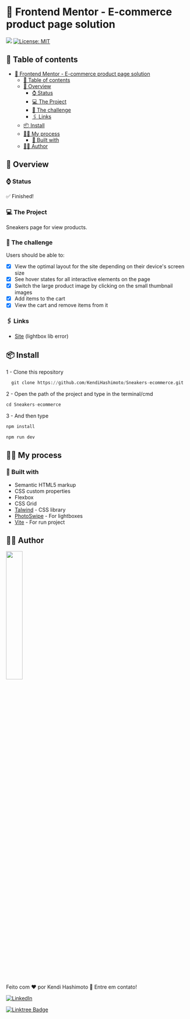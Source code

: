# 👟 Frontend Mentor - E-commerce product page solution

![](https://github.com/KendiHashimoto/Sneakers-ecommerce/blob/main/Peek%202022-12-26%2018-01.gif)
[![License: MIT](https://img.shields.io/badge/License-MIT-yellow.svg)](https://opensource.org/licenses/MIT)

## 📝 Table of contents 

- [👟 Frontend Mentor - E-commerce product page solution](#-frontend-mentor---e-commerce-product-page-solution)
  - [📝 Table of contents](#-table-of-contents)
  - [👀 Overview](#-overview)
    - [⌚️ Status](#️-status)
    - [💻 The Project](#-the-project)
    - [🥷 The challenge](#-the-challenge)
    - [🖇 Links](#-links)
  - [📦 Install](#-install)
  - [👷‍♂️ My process](#️-my-process)
    - [🚀 Built with](#-built-with)
  - [👨‍💻 Author](#-author)

## 👀 Overview

### ⌚️ Status
✅ Finished!

### 💻 The Project
Sneakers page for view products.

### 🥷 The challenge

Users should be able to:

- [x] View the optimal layout for the site depending on their device's screen size
- [x] See hover states for all interactive elements on the page
- [x] Switch the large product image by clicking on the small thumbnail images
- [x] Add items to the cart
- [x] View the cart and remove items from it

### 🖇 Links

- [Site](https://sneakers-ecommerce-orpin.vercel.app/) (lightbox lib error)

## 📦 Install
1 - Clone this repository
```python
  git clone https://github.com/KendiHashimoto/Sneakers-ecommerce.git
```
2 - Open the path of the project and type in the terminal/cmd
```python
cd Sneakers-ecommerce
```
3 - And then type
```python
npm install
```
```python
npm run dev
```

## 👷‍♂️ My process

### 🚀 Built with

- Semantic HTML5 markup
- CSS custom properties
- Flexbox
- CSS Grid
- [Talwind](https://tailwindcss.com/docs/installation) - CSS library
- [PhotoSwipe](https://photoswipe.com/) - For lightboxes
- [Vite](https://nextjs.org/) - For run project


## 👨‍💻 Author

<img width="30%" src="https://github.com/KendiHashimoto.png">

Feito com ❤️ por Kendi Hashimoto 👋 Entre em contato!

[![LinkedIn](https://img.shields.io/badge/KendiHashimoto-%230077B5.svg?style=for-the-badge&logo=linkedin&logoColor=white)](https://www.linkedin.com/in/kendi-hashimoto-202359220/)

[![Linktree Badge](https://img.shields.io/badge/-KendiHashimoto-1de9b6?style=for-the-badge&logo=linktree&logoColor=white)](https://linktr.ee/Hashimoto01)